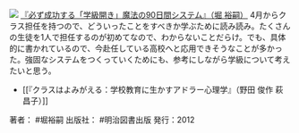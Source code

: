 [![](https://images-fe.ssl-images-amazon.com/images/I/51v%2BAUu2MLL._SL160_.jpg)](http://www.amazon.co.jp/exec/obidos/ASIN/4180156210/choiyaki81-22/ref=nosim)
[『必ず成功する「学級開き」魔法の90日間システム』（堀 裕嗣）](http://www.amazon.co.jp/exec/obidos/ASIN/4180156210/choiyaki81-22/ref=nosim)
4月からクラス担任を持つので、どういったことをすべきか学ぶために読み読み。たくさんの生徒を1人で担任するのが初めてなので、わからないことだらけ。でも、具体的に書かれているので、今赴任している高校へと応用できそうなことが多かった。強固なシステムをつくっていくためにも、参考にしながら学級について考えたいと思う。

- [[『クラスはよみがえる：学校教育に生かすアドラー心理学』（野田 俊作 萩 昌子）]]

著者： #堀裕嗣 
出版社： #明治図書出版 
発行：2012
